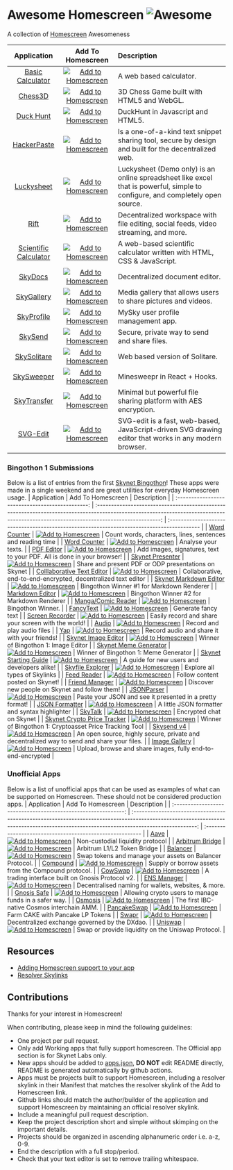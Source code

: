 # Awesome Homescreen ![Awesome](https://cdn.rawgit.com/sindresorhus/awesome/d7305f38d29fed78fa85652e3a63e154dd8e8829/media/badge.svg)

A collection of [Homescreen](https://docs.siasky.net/integrations/homescreen)  Awesomeness

|                                 Application                                 |                                                                                   Add To Homescreen                                                                                   | Description                                                                                                                   |
| :-------------------------------------------------------------------------: | :-----------------------------------------------------------------------------------------------------------------------------------------------------------------------------------: | :---------------------------------------------------------------------------------------------------------------------------- |
|         [Basic Calculator](https://github.com/skunk-ink/Calculator)         | [![Add to Homescreen](https://siasky.net/CADKZ7bTyVRjMmyMnEsUKDidqdmdaNHaJP25cp_3YGQlkg)](https://homescreen.hns.siasky.net/#/skylink/AQAGUouhot5ni_x0-NEKfQiEliOaiXUaEDY6FleNJsQ_kA) | A web based calculator.                                                                                                       |
|               [Chess3D](https://github.com/skunk-ink/Chess3D)               | [![Add to Homescreen](https://siasky.net/CADKZ7bTyVRjMmyMnEsUKDidqdmdaNHaJP25cp_3YGQlkg)](https://homescreen.hns.siasky.net/#/skylink/AQBi7_Ln252WtwaI2UcMBdAV46uc9ALUQJ-ITe005LjXUg) | 3D Chess Game built with HTML5 and WebGL.                                                                                     |
|            [Duck Hunt](https://github.com/skunk-ink/DuckHunt-JS)            | [![Add to Homescreen](https://siasky.net/CADKZ7bTyVRjMmyMnEsUKDidqdmdaNHaJP25cp_3YGQlkg)](https://homescreen.hns.siasky.net/#/skylink/AQDgyujLpv2i_nHer2pi3prtNNe-g1ghs6rm3D6baD9AyQ) | DuckHunt in Javascript and HTML5.                                                                                             |
|             [HackerPaste](https://github.com/harej/hackerpaste)             | [![Add to Homescreen](https://siasky.net/CADKZ7bTyVRjMmyMnEsUKDidqdmdaNHaJP25cp_3YGQlkg)](https://homescreen.hns.siasky.net/#/skylink/_AGCc4-wHTEscwQXTox_95VsHjl-GEwrc7rxGhMXCPStRg) | Is a one-of-a-kind text snippet sharing tool, secure by design and built for the decentralized web.                           |
|            [Luckysheet](https://github.com/skunk-ink/Luckysheet)            | [![Add to Homescreen](https://siasky.net/CADKZ7bTyVRjMmyMnEsUKDidqdmdaNHaJP25cp_3YGQlkg)](https://homescreen.hns.siasky.net/#/skylink/AQC0wIqnX1fHedyGmsJKTCosSfNqH_qZpUMt1oq2viTRTg) | Luckysheet (Demo only) is an online spreadsheet like excel that is powerful, simple to configure, and completely open source. |
|                   [Rift](https://github.com/riftdweb/rift)                  | [![Add to Homescreen](https://siasky.net/CADKZ7bTyVRjMmyMnEsUKDidqdmdaNHaJP25cp_3YGQlkg)](https://homescreen.hns.siasky.net/#/skylink/EAD7S3bPStozkTtNtzPwFZ2flVP8r2ZXsfyk31Uw4DdOvA) | Decentralized workspace with file editing, social feeds, video streaming, and more.                                           |
| [Scientific Calculator](https://github.com/skunk-ink/scientific-calculator) | [![Add to Homescreen](https://siasky.net/CADKZ7bTyVRjMmyMnEsUKDidqdmdaNHaJP25cp_3YGQlkg)](https://homescreen.hns.siasky.net/#/skylink/AQAnLl4CdbO58-RQonia4vkiy_xC47ObCWqxRSn_jFw7EA) | A web-based scientific calculator written with HTML, CSS & JavaScript.                                                        |
|            [SkyDocs](https://github.com/michielpost/SkyDocs)                | [![Add to Homescreen](https://siasky.net/CADKZ7bTyVRjMmyMnEsUKDidqdmdaNHaJP25cp_3YGQlkg)](https://homescreen.hns.siasky.net/#/skylink/AQD0HWOp8klMl6SnFfDMKeggvBN9Kaf_8enri-XEhtZYGw) | Decentralized document editor.                                                                 |
|            [SkyGallery](https://github.com/Delivator/SkyGallery)            | [![Add to Homescreen](https://siasky.net/CADKZ7bTyVRjMmyMnEsUKDidqdmdaNHaJP25cp_3YGQlkg)](https://homescreen.hns.siasky.net/#/skylink/AQBj5IcVxgwD4uXJTYC2RqA65daWMNyIDwzif-elDRfuag) | Media gallery that allows users to share pictures and videos.                                                                 |
|           [SkyProfile](https://github.com/skynethubio/SkyProfile)           | [![Add to Homescreen](https://siasky.net/CADKZ7bTyVRjMmyMnEsUKDidqdmdaNHaJP25cp_3YGQlkg)](https://homescreen.hns.siasky.net/#/skylink/AQDtUqr62iymhTzEUReRpJ4-2RC2ZKqKlGOM7xc-0iPhOw) | MySky user profile management app.                                                                                            |
|               [SkySend](https://github.com/redsolver/skysend)               | [![Add to Homescreen](https://siasky.net/CADKZ7bTyVRjMmyMnEsUKDidqdmdaNHaJP25cp_3YGQlkg)](https://homescreen.hns.siasky.net/#/skylink/AQDikuO5szw9nTHZvvm0jT_iwRIJ74UqyvReNwHePAkqBQ) | Secure, private way to send and share files.                                                                                  |
|            [SkySolitare](https://github.com/skunk-ink/solitare3)            | [![Add to Homescreen](https://siasky.net/CADKZ7bTyVRjMmyMnEsUKDidqdmdaNHaJP25cp_3YGQlkg)](https://homescreen.hns.siasky.net/#/skylink/AQDptyePRHP9N6sxJmaeXu_va3tCUgRuUSxUhSIYlNq22A) | Web based version of Solitare.                                                                                                |
|            [SkySweeper](https://github.com/skunk-ink/skysweeper)            | [![Add to Homescreen](https://siasky.net/CADKZ7bTyVRjMmyMnEsUKDidqdmdaNHaJP25cp_3YGQlkg)](https://homescreen.hns.siasky.net/#/skylink/AQAnA2L-CmnbuT8qkcSZ1Xkk89zXJ7Ak-QsBcrL9rdnzqg) | Minesweepr in React + Hooks.                                                                                                  |
|             [SkyTransfer](https://github.com/kamy22/skytransfer)            | [![Add to Homescreen](https://siasky.net/CADKZ7bTyVRjMmyMnEsUKDidqdmdaNHaJP25cp_3YGQlkg)](https://homescreen.hns.siasky.net/#/skylink/AQAJGCmM4njSUoFx-YNm64Zgea8QYRo-kHHf3Vht04mYBQ) | Minimal but powerful file sharing platform with AES encryption.                                                               |
|               [SVG-Edit](https://github.com/skunk-ink/svgedit)              | [![Add to Homescreen](https://siasky.net/CADKZ7bTyVRjMmyMnEsUKDidqdmdaNHaJP25cp_3YGQlkg)](https://homescreen.hns.siasky.net/#/skylink/AQByWTNclNJp2ndsoE1BTonfgSt85KIPHO49m8Tewjw7mA) | SVG-edit is a fast, web-based, JavaScript-driven SVG drawing editor that works in any modern browser.                         |
### Bingothon 1 Submissions
Below is a list of entries from the first [Skynet Bingothon](https://github.com/SkynetLabs/SkynetBingothon1)! These apps were made in a single weekend and are great utilities for everyday Homescreen usage.
|                    Application                   |                                                                                   Add To Homescreen                                                                                   | Description                                                                                |
| :----------------------------------------------: | :-----------------------------------------------------------------------------------------------------------------------------------------------------------------------------------: | :----------------------------------------------------------------------------------------- |
|             [Word Counter](undefined)            | [![Add to Homescreen](https://siasky.net/CADKZ7bTyVRjMmyMnEsUKDidqdmdaNHaJP25cp_3YGQlkg)](https://homescreen.hns.siasky.net/#/skylink/AQDP77GcO9OeNiC3Obxv64VeJbmfCx4_N8XAmI0ONZKTXA) | Count words, characters, lines, sentences and reading time                                 |
|             [Word Counter](undefined)            | [![Add to Homescreen](https://siasky.net/CADKZ7bTyVRjMmyMnEsUKDidqdmdaNHaJP25cp_3YGQlkg)](https://homescreen.hns.siasky.net/#/skylink/AQDBJ5NVtaXehjTKM_ru1PbLY1LQNh0i_hxNojSlCtFQFA) | Analyse your texts.                                                                        |
|              [PDF Editor](undefined)             | [![Add to Homescreen](https://siasky.net/CADKZ7bTyVRjMmyMnEsUKDidqdmdaNHaJP25cp_3YGQlkg)](https://homescreen.hns.siasky.net/#/skylink/AQB0OcDJjnuZRS57IhghjVlW5rF3IIIsHQtY3llCibhPTA) | Add images, signatures, text to your PDF. All is done in your browser!                     |
|           [Skynet Presenter](undefined)          | [![Add to Homescreen](https://siasky.net/CADKZ7bTyVRjMmyMnEsUKDidqdmdaNHaJP25cp_3YGQlkg)](https://homescreen.hns.siasky.net/#/skylink/AQDWobMwM-_XCbu4VR7QoqR0NhjXvfdbrj70qqix5JIeVg) | Share and present PDF or ODP presentations on Skynet                                       |
|      [Colllaborative Text Editor](undefined)     | [![Add to Homescreen](https://siasky.net/CADKZ7bTyVRjMmyMnEsUKDidqdmdaNHaJP25cp_3YGQlkg)](https://homescreen.hns.siasky.net/#/skylink/AQD_6XyRye9Bl3l-_T2ZegXb5yRLTtg36MsjUFnS6ikA5g) | Collaborative, end-to-end-encrypted, decentralized text editor                             |
|        [Skynet Markdown Editor](undefined)       | [![Add to Homescreen](https://siasky.net/CADKZ7bTyVRjMmyMnEsUKDidqdmdaNHaJP25cp_3YGQlkg)](https://homescreen.hns.siasky.net/#/skylink/AQCkn7GlKQ2zg0Qf9rEdnfqqKloXsXCOYQeP6KQhVN79-Q) | Bingothon Winner #1 for Markdown Renderer                                                  |
|           [Markdown Editor](undefined)           | [![Add to Homescreen](https://siasky.net/CADKZ7bTyVRjMmyMnEsUKDidqdmdaNHaJP25cp_3YGQlkg)](https://homescreen.hns.siasky.net/#/skylink/AQCjrEre4zfRzE1u9sn9cNEBdk4E4lX67StMJkdC35Uh-Q) | Bingothon Winner #2 for Markdown Renderer                                                  |
|          [Manga/Comic Reader](undefined)         | [![Add to Homescreen](https://siasky.net/CADKZ7bTyVRjMmyMnEsUKDidqdmdaNHaJP25cp_3YGQlkg)](https://homescreen.hns.siasky.net/#/skylink/AQBs95YOXE73a5FtHUggwoUXHsKBF1lprojnpHKKQK540w) | Bingothon Winner.                                                                          |
|              [FancyText](undefined)              | [![Add to Homescreen](https://siasky.net/CADKZ7bTyVRjMmyMnEsUKDidqdmdaNHaJP25cp_3YGQlkg)](https://homescreen.hns.siasky.net/#/skylink/AQAndLpYJ3MZB8kAZOPw8ex9pJzW6Pj9UvVMyKNkNXUbQw) | Generate fancy text                                                                        |
|           [Screen Recorder](undefined)           | [![Add to Homescreen](https://siasky.net/CADKZ7bTyVRjMmyMnEsUKDidqdmdaNHaJP25cp_3YGQlkg)](https://homescreen.hns.siasky.net/#/skylink/AQCS3QlOBgS44roh3C-wxG_-iNjb3sHt7NQbLqHuvBHY2A) | Easily record and share your screen with the world!                                        |
|                [Audio](undefined)                | [![Add to Homescreen](https://siasky.net/CADKZ7bTyVRjMmyMnEsUKDidqdmdaNHaJP25cp_3YGQlkg)](https://homescreen.hns.siasky.net/#/skylink/AQDxen0EsgB6iEmWDifu5bupr9j98VESiLxvkPUqaQ7HbA) | Record and play audio files                                                                |
| [Yap](https://github.com/PAlexanderFranklin/Yap) | [![Add to Homescreen](https://siasky.net/CADKZ7bTyVRjMmyMnEsUKDidqdmdaNHaJP25cp_3YGQlkg)](https://homescreen.hns.siasky.net/#/skylink/AQCrn58EwIKUsZ94r9bXOGauv-KapM77N1wT62jYAXWovw) | Record audio and share it with your friends!                                               |
|         [Skynet Image Editor](undefined)         | [![Add to Homescreen](https://siasky.net/CADKZ7bTyVRjMmyMnEsUKDidqdmdaNHaJP25cp_3YGQlkg)](https://homescreen.hns.siasky.net/#/skylink/AQCEtWIE3ZEaGk6kbg_3Zn0egOj1wZRWufpLc89FVnVFcQ) | Winner of Bingothon 1: Image Editor                                                        |
|        [Skynet Meme Generator](undefined)        | [![Add to Homescreen](https://siasky.net/CADKZ7bTyVRjMmyMnEsUKDidqdmdaNHaJP25cp_3YGQlkg)](https://homescreen.hns.siasky.net/#/skylink/AQCz0CswdiNXYXp28wcBnrZP5c2pshsf58AD9o3IB6EI5w) | Winner of Bingothon 1: Meme Generator                                                      |
|        [Skynet Starting Guide](undefined)        | [![Add to Homescreen](https://siasky.net/CADKZ7bTyVRjMmyMnEsUKDidqdmdaNHaJP25cp_3YGQlkg)](https://homescreen.hns.siasky.net/#/skylink/AQCIcIe2dq4na7MA5Tu7GBdekAgABBj4Z6Q8_2TcmrD0AQ) | A guide for new users and developers alike!                                                |
|           [Skyfile Explorer](undefined)          | [![Add to Homescreen](https://siasky.net/CADKZ7bTyVRjMmyMnEsUKDidqdmdaNHaJP25cp_3YGQlkg)](https://homescreen.hns.siasky.net/#/skylink/AQCUMfoh0_AD7TIhn5YtNwhg-SjA9XpIa72MxOJDLS0u2Q) | Explore all types of Skylinks                                                              |
|             [Feed Reader](undefined)             | [![Add to Homescreen](https://siasky.net/CADKZ7bTyVRjMmyMnEsUKDidqdmdaNHaJP25cp_3YGQlkg)](https://homescreen.hns.siasky.net/#/skylink/AQCRv_BRd6te7p9dKq09LKF8lm5b4tsbui5aVfb9ZWl9FQ) | Follow content posted on Skynet!                                                           |
|            [Friend Manager](undefined)           | [![Add to Homescreen](https://siasky.net/CADKZ7bTyVRjMmyMnEsUKDidqdmdaNHaJP25cp_3YGQlkg)](https://homescreen.hns.siasky.net/#/skylink/AQD8LbcC5RpnQejO-7bBb1RWOwC881RN3UMK62QpNbx0Dg) | Discover new people on Skynet and follow them!                                             |
|              [JSONParser](undefined)             | [![Add to Homescreen](https://siasky.net/CADKZ7bTyVRjMmyMnEsUKDidqdmdaNHaJP25cp_3YGQlkg)](https://homescreen.hns.siasky.net/#/skylink/AQDSk2A2WU90V_9Kz4bJNf66z4a9PJZ5qPTzgrBMcNwP_w) | Paste your JSON and see it presented in a pretty format!                                   |
|            [JSON Formatter](undefined)           | [![Add to Homescreen](https://siasky.net/CADKZ7bTyVRjMmyMnEsUKDidqdmdaNHaJP25cp_3YGQlkg)](https://homescreen.hns.siasky.net/#/skylink/AQD4tpSYA4eKuoA80zmQlizf2-4jCAmE0O35jl6fcE1Alg) | A little JSON formatter and syntax highlighter                                             |
|               [SkyTalk](undefined)               | [![Add to Homescreen](https://siasky.net/CADKZ7bTyVRjMmyMnEsUKDidqdmdaNHaJP25cp_3YGQlkg)](https://homescreen.hns.siasky.net/#/skylink/AQAbE0gU_4SRZo-mlLFf4kA8Q2QXkfakK3oTH-Vuie7yCg) | Encrypted chat on Skynet                                                                   |
|     [Skynet Crypto Price Tracker](undefined)     | [![Add to Homescreen](https://siasky.net/CADKZ7bTyVRjMmyMnEsUKDidqdmdaNHaJP25cp_3YGQlkg)](https://homescreen.hns.siasky.net/#/skylink/AQBQDct4njofUHRFMq7mLM_lSd90EamZYtiO4iWaWa_49A) | Winner of Bingothon 1: Cryptoasset Price Tracking Tool                                     |
|              [Skysend v4](undefined)             | [![Add to Homescreen](https://siasky.net/CADKZ7bTyVRjMmyMnEsUKDidqdmdaNHaJP25cp_3YGQlkg)](https://homescreen.hns.siasky.net/#/skylink/AQBnCuv4UsAkEGGk6D_enHDsvwY0hdU-IidHCbzbsh2iOA) | An open source, highly secure, private and decentralized way to send and share your files. |
|            [Image Gallery](undefined)            | [![Add to Homescreen](https://siasky.net/CADKZ7bTyVRjMmyMnEsUKDidqdmdaNHaJP25cp_3YGQlkg)](https://homescreen.hns.siasky.net/#/skylink/AQBpspTnMy1QIZf2Ygfh0BOVeqlfnt8-pOfsUFJ-7_85YQ) | Upload, browse and share images, fully end-to-end-encrypted                                |
### Unofficial Apps
Below is a list of unofficial apps that can be used as examples of what can be supported on Homescreen. These should not be considered production apps.
|                           Application                          |                                                                                   Add To Homescreen                                                                                   | Description                                              |
| :------------------------------------------------------------: | :-----------------------------------------------------------------------------------------------------------------------------------------------------------------------------------: | :------------------------------------------------------- |
|           [Aave](https://github.com/dghelm/aave-ui/)           | [![Add to Homescreen](https://siasky.net/CADKZ7bTyVRjMmyMnEsUKDidqdmdaNHaJP25cp_3YGQlkg)](https://homescreen.hns.siasky.net/#/skylink/AQC5-5u4WrNjpS58r4U3vEP5P1MbNnAzPIY-rxDfcvB77A) | Non-custodial liquidity protocol                         |
| [Arbitrum Bridge](https://github.com/dghelm/arb-token-bridge/) | [![Add to Homescreen](https://siasky.net/CADKZ7bTyVRjMmyMnEsUKDidqdmdaNHaJP25cp_3YGQlkg)](https://homescreen.hns.siasky.net/#/skylink/AQDhEMjRuvKdECC_cibQ-fUUm7RjRjiZyXotgc2UGFAmuA) | Arbitrum L1/L2 Token Bridge                              |
|       [Balancer](https://github.com/dghelm/frontend-v2/)       | [![Add to Homescreen](https://siasky.net/CADKZ7bTyVRjMmyMnEsUKDidqdmdaNHaJP25cp_3YGQlkg)](https://homescreen.hns.siasky.net/#/skylink/AQARd_BL9z0i3Gj4yzUBZ7EDZbgkCgZ6XSuTDn0IiPUuQA) | Swap tokens and manage your assets on Balancer Protocol. |
|         [Compound](https://github.com/dghelm/palisade/)        | [![Add to Homescreen](https://siasky.net/CADKZ7bTyVRjMmyMnEsUKDidqdmdaNHaJP25cp_3YGQlkg)](https://homescreen.hns.siasky.net/#/skylink/AQDaZYBJvT6u2CyHziBDEFbhJ_aOIQH_eEqbwwApr9_ryg) | Supply or borrow assets from the Compound protocol.      |
|          [CowSwap](https://github.com/dghelm/cowswap/)         | [![Add to Homescreen](https://siasky.net/CADKZ7bTyVRjMmyMnEsUKDidqdmdaNHaJP25cp_3YGQlkg)](https://homescreen.hns.siasky.net/#/skylink/AQBbOjbtJjCyQ9zWM689XoAam-mZChVwx7n0Y4US-x1zRA) | A trading interface built on Gnosis Protocol v2.         |
|        [ENS Manager](https://github.com/dghelm/ens-app)        | [![Add to Homescreen](https://siasky.net/CADKZ7bTyVRjMmyMnEsUKDidqdmdaNHaJP25cp_3YGQlkg)](https://homescreen.hns.siasky.net/#/skylink/AQCGKp2BulowHzXAnkwJBeest8l2VDoaXR2G5mjyu5qqqA) | Decentralised naming for wallets, websites, & more.      |
|       [Gnosis Safe](https://github.com/dghelm/safe-react)      | [![Add to Homescreen](https://siasky.net/CADKZ7bTyVRjMmyMnEsUKDidqdmdaNHaJP25cp_3YGQlkg)](https://homescreen.hns.siasky.net/#/skylink/AQAXVtJqddODZhYGXgnSPDspB4_ggilsJvFBNBFkl-m5VQ) | Allowing crypto users to manage funds in a safer way.    |
|     [Osmosis](https://github.com/dghelm/osmosis-frontend/)     | [![Add to Homescreen](https://siasky.net/CADKZ7bTyVRjMmyMnEsUKDidqdmdaNHaJP25cp_3YGQlkg)](https://homescreen.hns.siasky.net/#/skylink/AQDqitdFxUxwpXUGvfn3FS-x90OdaUR_b80v3pldJiYx5w) | The first IBC-native Cosmos interchain AMM.              |
|    [PancakeSwap](https://github.com/dghelm/pancake-frontend)   | [![Add to Homescreen](https://siasky.net/CADKZ7bTyVRjMmyMnEsUKDidqdmdaNHaJP25cp_3YGQlkg)](https://homescreen.hns.siasky.net/#/skylink/AQB3fb5XvcNuNLvB76ycl5Pvm-k0NKMzKUZx_beg3jaPWQ) | Farm CAKE with Pancake LP Tokens                         |
|         [Swapr](https://github.com/dghelm/dxswap-dapp)         | [![Add to Homescreen](https://siasky.net/CADKZ7bTyVRjMmyMnEsUKDidqdmdaNHaJP25cp_3YGQlkg)](https://homescreen.hns.siasky.net/#/skylink/AQA78StqX5ahskjK2i340c3_46RnIf3FwGicsGuZVjaTfQ) | Decentralized exchange governed by the DXdao.            |
|   [Uniswap](https://github.com/SkynetLabs/uniswap-interface/)  | [![Add to Homescreen](https://siasky.net/CADKZ7bTyVRjMmyMnEsUKDidqdmdaNHaJP25cp_3YGQlkg)](https://homescreen.hns.siasky.net/#/skylink/AQBTlVUdVT_qLqqA_4umNe8aiO6KxoGbfvWzEEk0OyvF7w) | Swap or provide liquidity on the Uniswap Protocol.       |
## Resources

- [Adding Homescreen support to your app](https://docs.siasky.net/integrations/homescreen/adding-homescreen-support-to-an-app)
- [Resolver Skylinks](https://docs.siasky.net/skynet-topics/resolver-skylinks#web-tools)

## Contributions

Thanks for your interest in Homescreen!

When contributing, please keep in mind the following guidelines:

- One project per pull request.
- Only add Working apps that fully support homescreen. The Official app section is for Skynet Labs only.
- New apps should be added to [apps.json](./src/apps.json), **DO NOT** edit README directly, README is generated automatically by github actions.
- Apps must be projects built to support Homescreen, including a resolver skylink in their Manifest that matches the resolver skylink of the Add to Homescreen link.
- Github links should match the author/builder of the application and support Homescreen by maintaining an official resolver skylink.
- Include a meaningful pull request description.
- Keep the project description short and simple without skimping on the important details.
- Projects should be organized in ascending alphanumeric order i.e. a-z, 0-9.
- End the description with a full stop/period.
- Check that your text editor is set to remove trailing whitespace.


